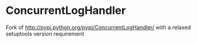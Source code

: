 ConcurrentLogHandler
====================

Fork of http://pypi.python.org/pypi/ConcurrentLogHandler/ with a relaxed setuptools version requirement
